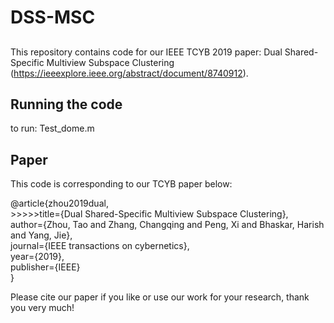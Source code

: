 # DSS-MSC

##
This repository contains code for our IEEE TCYB 2019 paper: Dual Shared-Specific Multiview Subspace Clustering (https://ieeexplore.ieee.org/abstract/document/8740912).

## Running the code
to run: Test_dome.m

## Paper
This code is corresponding to our TCYB paper below:

@article{zhou2019dual,  
         >>>>>title={Dual Shared-Specific Multiview Subspace Clustering},  
         author={Zhou, Tao and Zhang, Changqing and Peng, Xi and Bhaskar, Harish and Yang, Jie},  
         journal={IEEE transactions on cybernetics},  
         year={2019},  
         publisher={IEEE}  
}


Please cite our paper if you like or use our work for your research, thank you very much!
